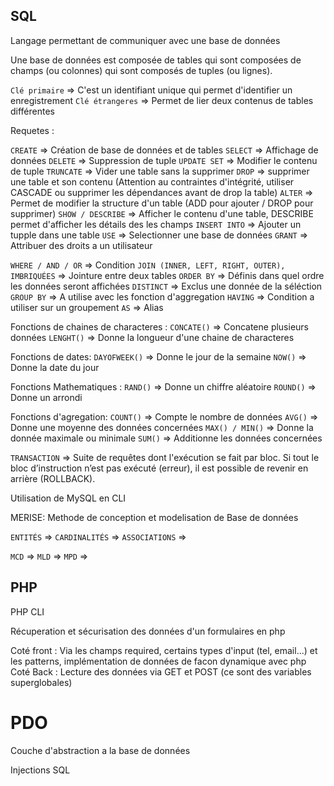 ## SQL
Langage permettant de communiquer avec une base de données

Une base de données est composée de tables qui sont composées de champs (ou colonnes) qui sont composés de tuples (ou lignes).

`Clé primaire` => C'est un identifiant unique qui permet d'identifier un enregistrement
`Clé étrangeres` => Permet de lier deux contenus de tables différentes

Requetes :

`CREATE` => Création de base de données et de tables
`SELECT` => Affichage de données
`DELETE` => Suppression de tuple
`UPDATE SET` => Modifier le contenu de tuple
`TRUNCATE` => Vider une table sans la supprimer
`DROP` => supprimer une table et son contenu (Attention au contraintes d'intégrité, utiliser CASCADE ou supprimer les dépendances avant de drop la table)
`ALTER` => Permet de modifier la structure d'un table (ADD pour ajouter / DROP pour supprimer)
`SHOW / DESCRIBE` => Afficher le contenu d'une table, DESCRIBE permet d'afficher les détails des les champs
`INSERT INTO` => Ajouter un tupple dans une table
`USE` => Selectionner une base de données
`GRANT` => Attribuer des droits a un utilisateur

`WHERE / AND / OR` => Condition
`JOIN (INNER, LEFT, RIGHT, OUTER), IMBRIQUÉES` => Jointure entre deux tables
`ORDER BY` => Définis dans quel ordre les données seront affichées
`DISTINCT` => Exclus une donnée de la séléction
`GROUP BY` => A utilise avec les fonction d'aggregation
`HAVING` => Condition a utiliser sur un groupement
`AS` => Alias


Fonctions de chaines de characteres :
`CONCATE()` => Concatene plusieurs données
`LENGHT()` => Donne la longueur d'une chaine de characteres

Fonctions de dates:
`DAYOFWEEK()` => Donne le jour de la semaine
`NOW()` => Donne la date du jour

Fonctions Mathematiques :
`RAND()` => Donne un chiffre aléatoire
`ROUND()` => Donne un arrondi

Fonctions d'agregation:
`COUNT()` => Compte le nombre de données
`AVG()` => Donne une moyenne des données concernées
`MAX() / MIN()` => Donne la donnée maximale ou minimale
`SUM()` => Additionne les données concernées

`TRANSACTION` => Suite de requêtes dont l'exécution se fait par bloc. Si tout le bloc d’instruction n’est pas exécuté (erreur), il est possible de revenir en arrière (ROLLBACK).

Utilisation de MySQL en CLI

MERISE:
Methode de conception et modelisation de Base de données

`ENTITÉS` => 
`CARDINALITÉS` =>
`ASSOCIATIONS` =>

`MCD` => 
`MLD` =>
`MPD` =>




## PHP

PHP CLI

Récuperation et sécurisation des données d'un formulaires en php

Coté front : Via les champs required, certains types d'input (tel, email...) et les patterns, implémentation de données de facon dynamique avec php
Coté Back : Lecture des données via GET et POST (ce sont des variables superglobales) 

# PDO 
Couche d'abstraction a la base de données

Injections SQL

